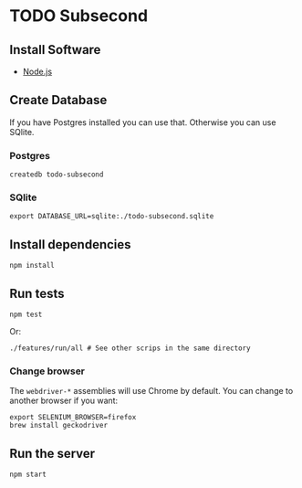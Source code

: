 # TODO Subsecond

## Install Software

* [Node.js](https://nodejs.org/en/download/)

## Create Database

If you have Postgres installed you can use that. Otherwise you can use SQlite.

### Postgres

    createdb todo-subsecond

### SQlite

    export DATABASE_URL=sqlite:./todo-subsecond.sqlite

## Install dependencies

    npm install

## Run tests

    npm test

Or:

    ./features/run/all # See other scrips in the same directory

### Change browser

The `webdriver-*` assemblies will use Chrome by default. You can change to another browser if you want:

    export SELENIUM_BROWSER=firefox
    brew install geckodriver

## Run the server

    npm start